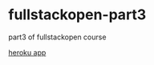 # fullstackopen-part3
part3 of fullstackopen course

[heroku app]( https://hidden-oasis-09339.herokuapp.com/api/persons)
